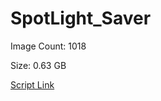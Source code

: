 # SpotLight_Saver

Image Count: 1018

Size: 0.63 GB

[Script Link](https://github.com/liuyal/Archive/blob/master/Python/Utilities/Miscellaneous/spotlight_saver.py)
